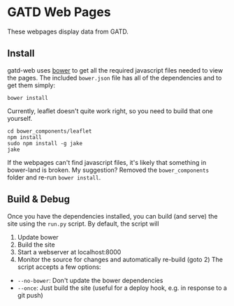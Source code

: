 GATD Web Pages
==============

These webpages display data from GATD.

Install
-------

gatd-web uses [bower](http://bower.io/) to get all the required javascript
files needed to view the pages. The included `bower.json` file has all of the
dependencies and to get them simply:

    bower install

Currently, leaflet doesn't quite work right, so you need to build that one
yourself.

    cd bower_components/leaflet
    npm install
    sudo npm install -g jake
    jake

If the webpages can't find javascript files, it's likely that something in
bower-land is broken. My suggestion? Removed the `bower_components` folder
and re-run `bower install`.

Build & Debug
-------------

Once you have the dependencies installed, you can build (and serve) the site
using the `run.py` script. By default, the script will
1. Update bower
2. Build the site
3. Start a webserver at localhost:8000
4. Monitor the source for changes and automatically re-build (goto 2)
The script accepts a few options:
* `--no-bower`: Don't update the bower dependencies
* `--once`: Just build the site (useful for a deploy hook, e.g. in response to a git push)
